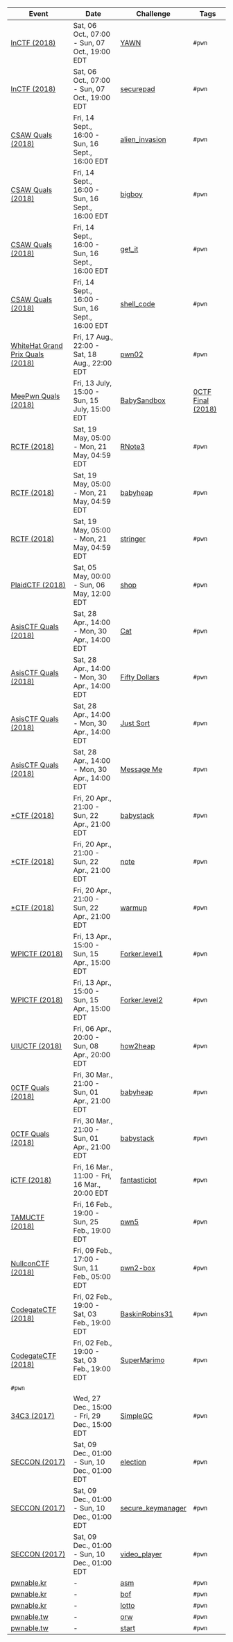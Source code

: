 | Event | Date | Challenge | Tags |
|-------|------|-----------|------|
| [InCTF (2018)](https://ctftime.org/event/662) | Sat, 06 Oct., 07:00  - Sun, 07 Oct., 19:00 EDT | [YAWN](InCTF/2018/YAWN) | `#pwn` |
| [InCTF (2018)](https://ctftime.org/event/662) | Sat, 06 Oct., 07:00  - Sun, 07 Oct., 19:00 EDT | [securepad](InCTF/2018/securepad) | `#pwn` |
| [CSAW Quals (2018)](https://ctftime.org/event/633) | Fri, 14 Sept., 16:00  - Sun, 16 Sept., 16:00 EDT | [alien_invasion](CSAWQuals/2018/alien_invasion) | `#pwn` |
| [CSAW Quals (2018)](https://ctftime.org/event/633) | Fri, 14 Sept., 16:00  - Sun, 16 Sept., 16:00 EDT | [bigboy](CSAWQuals/2018/bigboy) | `#pwn` |
| [CSAW Quals (2018)](https://ctftime.org/event/633) | Fri, 14 Sept., 16:00  - Sun, 16 Sept., 16:00 EDT | [get_it](CSAWQuals/2018/get_it) | `#pwn` |
| [CSAW Quals (2018)](https://ctftime.org/event/633) | Fri, 14 Sept., 16:00  - Sun, 16 Sept., 16:00 EDT | [shell_code](CSAWQuals/2018/shell_code) | `#pwn` |
| [WhiteHat Grand Prix Quals (2018)](https://ctftime.org/event/656) | Fri, 17 Aug., 22:00  - Sat, 18 Aug., 22:00 EDT | [pwn02](WhiteHatGrandPrixQuals/2018/pwn02) | `#pwn` |
| [MeePwn Quals (2018)](https://ctftime.org/event/625) | Fri, 13 July, 15:00  - Sun, 15 July, 15:00 EDT | [BabySandbox](MeePwnQuals/2018/BabySandbox) | [0CTF Final (2018)](https://ctftime.org/event/558) | Thu, 24 May, 21:00  - Sun, 27 May, 05:00 EDT | [freenote2018](0CTFFinal/2018/freenote2018) | `#pwn` |
| [RCTF (2018)](https://ctftime.org/event/624) | Sat, 19 May, 05:00  - Mon, 21 May, 04:59 EDT | [RNote3](RCTF/2018/RNote3) | `#pwn` |
| [RCTF (2018)](https://ctftime.org/event/624) | Sat, 19 May, 05:00  - Mon, 21 May, 04:59 EDT | [babyheap](RCTF/2018/babyheap) | `#pwn` |
| [RCTF (2018)](https://ctftime.org/event/624) | Sat, 19 May, 05:00  - Mon, 21 May, 04:59 EDT | [stringer](RCTF/2018/stringer) | `#pwn` |
| [PlaidCTF (2018)](https://ctftime.org/event/617) | Sat, 05 May, 00:00  - Sun, 06 May, 12:00 EDT | [shop](PlaidCTF/2018/shop) | `#pwn` |
| [AsisCTF Quals (2018)](https://ctftime.org/event/568) | Sat, 28 Apr., 14:00  - Mon, 30 Apr., 14:00 EDT | [Cat](AsisCTFQuals/2018/Cat) | `#pwn` |
| [AsisCTF Quals (2018)](https://ctftime.org/event/568) | Sat, 28 Apr., 14:00  - Mon, 30 Apr., 14:00 EDT | [Fifty Dollars](AsisCTFQuals/2018/Fifty_Dollars) | `#pwn` |
| [AsisCTF Quals (2018)](https://ctftime.org/event/568) | Sat, 28 Apr., 14:00  - Mon, 30 Apr., 14:00 EDT | [Just Sort](AsisCTFQuals/2018/Just_Sort) | `#pwn` |
| [AsisCTF Quals (2018)](https://ctftime.org/event/568) | Sat, 28 Apr., 14:00  - Mon, 30 Apr., 14:00 EDT | [Message Me](AsisCTFQuals/2018/Message_Me) | `#pwn` |
| [\*CTF (2018)](https://ctftime.org/event/614/) | Fri, 20 Apr., 21:00  - Sun, 22 Apr., 21:00 EDT | [babystack](StarCTF/2018/babystack) | `#pwn` |
| [\*CTF (2018)](https://ctftime.org/event/614/) | Fri, 20 Apr., 21:00  - Sun, 22 Apr., 21:00 EDT | [note](StarCTF/2018/note) | `#pwn` |
| [\*CTF (2018)](https://ctftime.org/event/614/) | Fri, 20 Apr., 21:00  - Sun, 22 Apr., 21:00 EDT | [warmup](StarCTF/2018/warmup) | `#pwn` |
| [WPICTF (2018)](https://ctftime.org/event/600) | Fri, 13 Apr., 15:00  - Sun, 15 Apr., 15:00 EDT | [Forker.level1](WPICTF/2018/Forker.level1) | `#pwn` |
| [WPICTF (2018)](https://ctftime.org/event/600) | Fri, 13 Apr., 15:00  - Sun, 15 Apr., 15:00 EDT | [Forker.level2](WPICTF/2018/Forker.level2) | `#pwn` |
| [UIUCTF (2018)](https://ctftime.org/event/587) | Fri, 06 Apr., 20:00  - Sun, 08 Apr., 20:00 EDT | [how2heap](UIUCTF/2018/how2heap) | `#pwn` |
| [0CTF Quals (2018)](https://ctftime.org/event/557) | Fri, 30 Mar., 21:00  - Sun, 01 Apr., 21:00 EDT | [babyheap](0CTFQuals/2018/babyheap) | `#pwn` |
| [0CTF Quals (2018)](https://ctftime.org/event/557) | Fri, 30 Mar., 21:00  - Sun, 01 Apr., 21:00 EDT | [babystack](0CTFQuals/2018/babystack) | `#pwn` |
| [iCTF (2018)](https://ctftime.org/event/567) | Fri, 16 Mar., 11:00  - Fri, 16 Mar., 20:00 EDT | [fantasticiot](iCTF/2018/fantasticiot) | `#pwn` |
| [TAMUCTF (2018)](https://ctftime.org/event/559) | Fri, 16 Feb., 19:00  - Sun, 25 Feb., 19:00 EDT | [pwn5](TAMUCTF/2018/pwn5) | `#pwn` |
| [NullconCTF (2018)](https://ctftime.org/event/566) | Fri, 09 Feb., 17:00  - Sun, 11 Feb., 05:00 EDT | [pwn2-box](NullconCTF/2018/pwn2-box) | `#pwn` |
| [CodegateCTF (2018)](https://ctftime.org/event/542) | Fri, 02 Feb., 19:00  - Sat, 03 Feb., 19:00 EDT | [BaskinRobins31](CodegateCTF/2018/BaskinRobins31) | `#pwn` |
| [CodegateCTF (2018)](https://ctftime.org/event/542) | Fri, 02 Feb., 19:00  - Sat, 03 Feb., 19:00 EDT | [SuperMarimo](CodegateCTF/2018/Super_Marimo) | `#pwn` |
| `#pwn` |
| [34C3 (2017)](https://ctftime.org/event/544) | Wed, 27 Dec., 15:00  - Fri, 29 Dec., 15:00 EDT | [SimpleGC](34C3/2017/SimpleGC) | `#pwn` |
| [SECCON (2017)](https://ctftime.org/event/512) | Sat, 09 Dec., 01:00  - Sun, 10 Dec., 01:00 EDT | [election](SECCON/2017/election) | `#pwn` |
| [SECCON (2017)](https://ctftime.org/event/512) | Sat, 09 Dec., 01:00  - Sun, 10 Dec., 01:00 EDT | [secure_keymanager](SECCON/2017/secure_keymanager) | `#pwn` |
| [SECCON (2017)](https://ctftime.org/event/512) | Sat, 09 Dec., 01:00  - Sun, 10 Dec., 01:00 EDT | [video_player](SECCON/2017/video_player) | `#pwn` | [CSAW Quals (2017)](https://ctftime.org/event/488) | Fri, 15 Sept., 16:00  - Sun, 17 Sept., 16:00 EDT | [SCV](CSAWQuals/2017/SCV) | `#pwn` |
| [pwnable.kr](http://pwnable.kr/) | - | [asm](pwnable.kr/asm) | `#pwn` |
| [pwnable.kr](http://pwnable.kr/) | - | [bof](pwnable.kr/bof) | `#pwn` |
| [pwnable.kr](http://pwnable.kr/) | - | [lotto](pwnable.kr/lotto) | `#pwn` |
| [pwnable.tw](https://pwnable.tw/) | - | [orw](pwnable.tw/orw) | `#pwn` |
| [pwnable.tw](https://pwnable.tw/) | - | [start](pwnable.tw/start) | `#pwn` |
